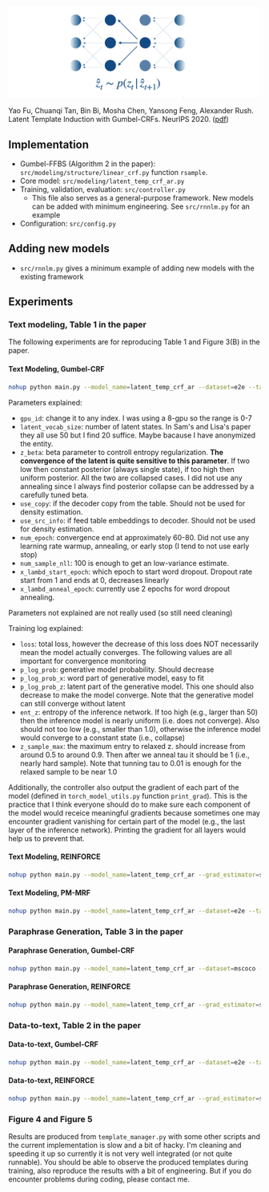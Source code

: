 ![title](img/model_github.png)

Yao Fu, Chuanqi Tan, Bin Bi, Mosha Chen, Yansong Feng, Alexander Rush. Latent Template Induction with Gumbel-CRFs. NeurIPS 2020. ([pdf](https://github.com/FranxYao/Gumbel-CRF/blob/main/doc/gumbel_crf_camera_ready.pdf))

## Implementation 
* Gumbel-FFBS (Algorithm 2 in the paper): `src/modeling/structure/linear_crf.py` function `rsample`.
* Core model: `src/modeling/latent_temp_crf_ar.py`
* Training, validation, evaluation: `src/controller.py`
  * This file also serves as a general-purpose framework. New models can be added with minimum engineering. See `src/rnnlm.py` for an example
* Configuration: `src/config.py`

## Adding new models
* `src/rnnlm.py` gives a minimum example of adding new models with the existing framework

## Experiments

### Text modeling, Table 1 in the paper 

The following experiments are for reproducing Table 1 and Figure 3(B) in the paper. 

#### Text Modeling, Gumbel-CRF

```bash
nohup python main.py --model_name=latent_temp_crf_ar --dataset=e2e --task=density --model_version=1.0.3.1 --gpu_id=6 --latent_vocab_size=20 --z_beta=1e-3 --z_overlap_logits=False --use_copy=False --use_src_info=False --num_epoch=60 --validate_start_epoch=0 --num_sample_nll=100 --x_lambd_start_epoch=10 --x_lambd_anneal_epoch=2 --batch_size_train=100 --inspect_grad=False --inspect_model=True  > ../log/latent_temp_crf_ar.1.0.3.1  2>&1 & tail -f ../log/latent_temp_crf_ar.1.0.3.1
```

Parameters explained:
* `gpu_id`: change it to any index. I was using a 8-gpu so the range is 0-7
* `latent_vocab_size`: number of latent states. In Sam's and Lisa's paper they all use 50 but I find 20 suffice. Maybe bacause I have anonymized the entity. 
* `z_beta`: beta parameter to controll entropy regularization. **The convergence of the latent is quite sensitive to this parameter**. If two low then constant posterior (always single state), if too high then uniform posterior. All the two are collapsed cases. I did not use any annealing since I always find posterior collapse can be addressed by a carefully tuned beta. 
* `use_copy`: if the decoder copy from the table. Should not be used for density estimation. 
* `use_src_info`: if feed table embeddings to decoder. Should not be used for density estimation.
* `num_epoch`: convergence end at approximately 60-80. Did not use any learning rate warmup, annealing, or early stop (I tend to not use early stop)
* `num_sample_nll`: 100 is enough to get an low-variance estimate.
* `x_lambd_start_epoch`: which epoch to start word dropout. Dropout rate start from 1 and ends at 0, decreases linearly
* `x_lambd_anneal_epoch`: currently use 2 epochs for word dropout annealing. 

Parameters not explained are not really used (so still need cleaning)

Training log explained:
* `loss`: total loss, however the decrease of this loss does NOT necessarily mean the model actually converges. The following values are all important for convergence monitoring
* `p_log_prob`: generative model probability. Should decrease
* `p_log_prob_x`: word part of generative model, easy to fit
* `p_log_prob_z`: latent part of the generative model. This one should also decrease to make the model converge. Note that the generative model can still converge without latent
* `ent_z`: entropy of the inference network. If too high (e.g., larger than 50) then the inference model is nearly uniform (i.e. does not converge). Also should not too low (e.g., smaller than 1.0), otherwise the inference model would converge to a constant state (i.e., collapse)
* `z_sample_max`: the maximum entry to relaxed z. should increase from around 0.5 to around 0.9. Then after we anneal tau it should be 1 (i.e., nearly hard sample). Note that tunning tau to 0.01 is enough for the relaxed sample to be near 1.0

Additionally, the controller also output the gradient of each part of the model (defined in `torch_model_utils.py` function `print_grad`). This is the practice that I think everyone should do to make sure each component of the model would receice meaningful gradients because sometimes one may encounter gradient vanishing for certain part of the model (e.g., the last layer of the inference network). Printing the gradient for all layers would help us to prevent that. 

#### Text Modeling, REINFORCE

```bash
nohup python main.py --model_name=latent_temp_crf_ar --grad_estimator=score_func --dataset=e2e --task=density --model_version=2.0.0.1 --gpu_id=2 --latent_vocab_size=20 --z_beta=1.05 --z_gamma=0 --z_b0=0.1 --z_overlap_logits=False --use_copy=False --use_src_info=False --num_epoch=60 --validate_start_epoch=0 --batch_size_train=100 --num_sample_nll=100 --x_lambd_start_epoch=10 --x_lambd_anneal_epoch=2 > ../log/latent_temp_crf_ar.2.0.0.1  2>&1 & tail -f ../log/latent_temp_crf_ar.2.0.0.1
```

#### Text Modeling, PM-MRF

```bash
nohup python main.py --model_name=latent_temp_crf_ar --dataset=e2e --task=density --model_version=1.5.0.0 --gpu_id=5 --latent_vocab_size=20 --z_beta=1e-3 --z_sample_method=pm --z_overlap_logits=False --use_copy=False --use_src_info=False --num_epoch=60 --validate_start_epoch=0 --num_sample_nll=100 --tau_anneal_epoch=60 --x_lambd_start_epoch=10 --x_lambd_anneal_epoch=2 --batch_size_train=100 --inspect_grad=False --inspect_model=True  > ../log/latent_temp_crf_ar.1.5.0.0  2>&1 & tail -f ../log/latent_temp_crf_ar.1.5.0.0
```

### Paraphrase Generation, Table 3 in the paper 


#### Paraphrase Generation, Gumbel-CRF
```bash
nohup python main.py --model_name=latent_temp_crf_ar --dataset=mscoco --task=generation --model_version=1.3.1.0 --gpu_id=0 --latent_vocab_size=50 --z_beta=1e-3 --z_overlap_logits=False --use_copy=True --use_src_info=True --num_epoch=40 --validate_start_epoch=0 --validation_criteria=b2 --num_sample_nll=100 --x_lambd_start_epoch=0 --x_lambd_anneal_epoch=10 --batch_size_train=100 --batch_size_eval=100 --inspect_grad=False --inspect_model=True --write_full_predictions=True > ../log/latent_temp_crf_ar.1.3.1.0  2>&1 & tail -f ../log/latent_temp_crf_ar.1.3.1.0
```

#### Paraphrase Generation, REINFORCE
```bash
nohup python main.py --model_name=latent_temp_crf_ar --grad_estimator=score_func --dataset=mscoco --task=generation --model_version=2.5.0.0 --gpu_id=4 --latent_vocab_size=50 --z_beta=1.05 --z_gamma=0 --z_b0=0.1 --use_copy=True --use_src_info=True --num_epoch=40 --validate_start_epoch=0 --batch_size_train=100 --num_sample_nll=100 --x_lambd_start_epoch=10 --x_lambd_anneal_epoch=2 --validation_criteria=b4 --test_validate=true > ../log/latent_temp_crf_ar.2.5.0.0  2>&1 & tail -f ../log/latent_temp_crf_ar.2.5.0.0
```
### Data-to-text, Table 2 in the paper


#### Data-to-text, Gumbel-CRF
```bash
nohup python main.py --model_name=latent_temp_crf_ar --dataset=e2e --task=generation --model_version=1.2.0.1 --gpu_id=4 --latent_vocab_size=20 --z_beta=1e-3 --z_overlap_logits=False --use_copy=True --use_src_info=True --num_epoch=80 --validate_start_epoch=0 --validation_criteria=b2 --num_sample_nll=100 --x_lambd_start_epoch=0 --x_lambd_anneal_epoch=10 --batch_size_train=100 --inspect_grad=False --inspect_model=True --write_full_predictions=True --test_validate > ../log/latent_temp_crf_ar.1.2.0.1  2>&1 & tail -f ../log/latent_temp_crf_ar.1.2.0.1
```

#### Data-to-text, REINFORCE
```bash
nohup python main.py --model_name=latent_temp_crf_ar --grad_estimator=score_func --dataset=e2e --task=generation --model_version=2.2.0.1 --gpu_id=6 --latent_vocab_size=20 --z_beta=1.05 --z_gamma=0 --z_b0=0.1 --z_overlap_logits=False --use_copy=True --use_src_info=True --num_epoch=80 --validate_start_epoch=0 --validation_criteria=b4 --batch_size_train=100 --num_sample_nll=100 --x_lambd_start_epoch=0 --x_lambd_anneal_epoch=10 > ../log/latent_temp_crf_ar.2.2.0.1  2>&1 & tail -f ../log/latent_temp_crf_ar.2.2.0.1
```

### Figure 4 and Figure 5 
Results are produced from `template_manager.py` with some other scripts and the current implementation is slow and a bit of hacky. 
I'm cleaning and speeding it up so currently it is not very well integrated (or not quite runnable). 
You should be able to observe the produced templates during training, also reproduce the results with a bit of engineering.
But if you do encounter problems during coding, please contact me. 